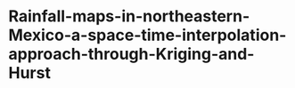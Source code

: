 # Rainfall-maps-in-northeastern-Mexico-a-space-time-interpolation-approach-through-Kriging-and-Hurst